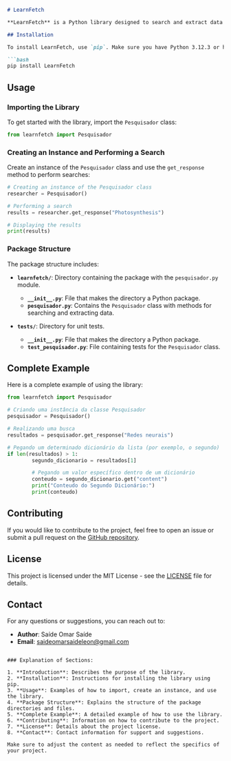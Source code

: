  ```markdown
# LearnFetch

**LearnFetch** is a Python library designed to search and extract data from the 'Toda Matéria' website. It is useful for accessing information from articles and educational content programmatically.

## Installation

To install LearnFetch, use `pip`. Make sure you have Python 3.12.3 or higher installed.

```bash
pip install LearnFetch
```

## Usage

### Importing the Library

To get started with the library, import the `Pesquisador` class:

```python
from learnfetch import Pesquisador
```

### Creating an Instance and Performing a Search

Create an instance of the `Pesquisador` class and use the `get_response` method to perform searches:

```python
# Creating an instance of the Pesquisador class
researcher = Pesquisador()

# Performing a search
results = researcher.get_response("Photosynthesis")

# Displaying the results
print(results)
```

### Package Structure

The package structure includes:

- **`learnfetch/`**: Directory containing the package with the `pesquisador.py` module.
  - **`__init__.py`**: File that makes the directory a Python package.
  - **`pesquisador.py`**: Contains the `Pesquisador` class with methods for searching and extracting data.

- **`tests/`**: Directory for unit tests.
  - **`__init__.py`**: File that makes the directory a Python package.
  - **`test_pesquisador.py`**: File containing tests for the `Pesquisador` class.

## Complete Example

Here is a complete example of using the library:

```python
from learnfetch import Pesquisador

# Criando uma instância da classe Pesquisador
pesquisador = Pesquisador()

# Realizando uma busca
resultados = pesquisador.get_response("Redes neurais")

# Pegando um determinado dicionário da lista (por exemplo, o segundo)
if len(resultados) > 1:
        segundo_dicionario = resultados[1] 

        # Pegando um valor específico dentro de um dicionário
        conteudo = segundo_dicionario.get("content")
        print("Conteudo do Segundo Dicionário:")
        print(conteudo)
```

## Contributing

If you would like to contribute to the project, feel free to open an issue or submit a pull request on the [GitHub repository](https://github.com/SaideOmaer1240/LearnFetch).

## License

This project is licensed under the MIT License - see the [LICENSE](LICENSE) file for details.

## Contact

For any questions or suggestions, you can reach out to:

- **Author**: Saíde Omar Saíde
- **Email**: saideomarsaideleon@gmail.com
```

### Explanation of Sections:

1. **Introduction**: Describes the purpose of the library.
2. **Installation**: Instructions for installing the library using pip.
3. **Usage**: Examples of how to import, create an instance, and use the library.
4. **Package Structure**: Explains the structure of the package directories and files.
5. **Complete Example**: A detailed example of how to use the library.
6. **Contributing**: Information on how to contribute to the project.
7. **License**: Details about the project license.
8. **Contact**: Contact information for support and suggestions.

Make sure to adjust the content as needed to reflect the specifics of your project.